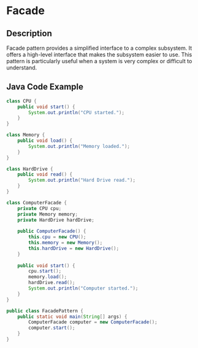 # Facade

## Description

Facade pattern provides a simplified interface to a complex subsystem. It offers a high-level interface that makes the subsystem easier to use. This pattern is particularly useful when a system is very complex or difficult to understand.

## Java Code Example

```java
class CPU {
    public void start() {
        System.out.println("CPU started.");
    }
}

class Memory {
    public void load() {
        System.out.println("Memory loaded.");
    }
}

class HardDrive {
    public void read() {
        System.out.println("Hard Drive read.");
    }
}

class ComputerFacade {
    private CPU cpu;
    private Memory memory;
    private HardDrive hardDrive;
    
    public ComputerFacade() {
        this.cpu = new CPU();
        this.memory = new Memory();
        this.hardDrive = new HardDrive();
    }
    
    public void start() {
        cpu.start();
        memory.load();
        hardDrive.read();
        System.out.println("Computer started.");
    }
}

public class FacadePattern {
    public static void main(String[] args) {
        ComputerFacade computer = new ComputerFacade();
        computer.start();
    }
}
```
